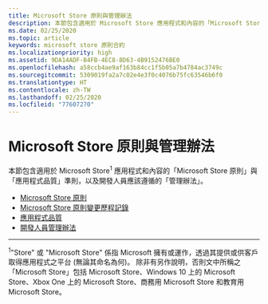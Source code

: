 ```yaml
---
title: Microsoft Store 原則與管理辦法
description: 本節包含適用於 Microsoft Store 應用程式和內容的「Microsoft Store 原則」與「應用程式品質」準則，以及開發人員應該遵循的「管理辦法」。
ms.date: 02/25/2020
ms.topic: article
keywords: microsoft store 原則合約
ms.localizationpriority: high
ms.assetid: 9DA14ADF-B4FB-4EC8-8D63-4B9152476BE0
ms.openlocfilehash: a58ccb4ae9af163b84cc1f5b05a7b4784ac3749c
ms.sourcegitcommit: 5309019fa2a7c02e4e3f0c4076b75fc63546b6f0
ms.translationtype: HT
ms.contentlocale: zh-TW
ms.lasthandoff: 02/25/2020
ms.locfileid: "77607270"
---
```

# <a name="store-policies-and-code-of-conduct"></a>Microsoft Store 原則與管理辦法

本節包含適用於 Microsoft Store<sup>1</sup> 應用程式和內容的「Microsoft Store 原則」與「應用程式品質」準則，以及開發人員應該遵循的「管理辦法」。

- [Microsoft Store 原則](store-policies.md)
- [Microsoft Store 原則變更歷程記錄](store-policies-change-history.md)
- [應用程式品質](store-app-quality.md)
- [開發人員管理辦法](store-developer-code-of-conduct.md)


---
<sup>1</sup>"Store" 或 "Microsoft Store" 係指 Microsoft 擁有或運作，透過其提供或供客戶取得應用程式之平台 (無論其命名為何)。 除非有另作說明，否則文中所稱之「Microsoft Store」包括 Microsoft Store、Windows 10 上的 Microsoft Store、Xbox One 上的 Microsoft Store、商務用 Microsoft Store 和教育用 Microsoft Store。